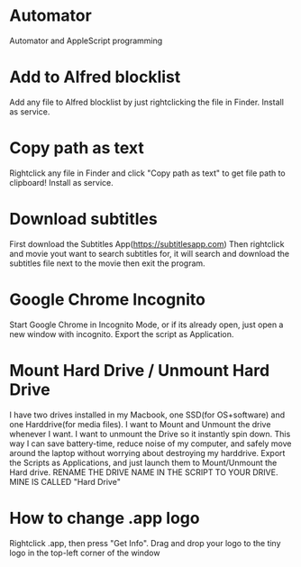 Automator
=========

Automator and AppleScript programming

# Add to Alfred blocklist
Add any file to Alfred blocklist by just rightclicking the file in Finder.
Install as service.

# Copy path as text
Rightclick any file in Finder and click "Copy path as text" to get file path to clipboard! Install as service.

# Download subtitles
First download the Subtitles App(https://subtitlesapp.com)
Then rightclick and movie yout want to search subtitles for, it will search and 
download the subtitles file next to the movie then exit the program.

# Google Chrome Incognito
Start Google Chrome in Incognito Mode, or if its already open, just open a new window with incognito.
Export the script as Application. 

# Mount Hard Drive / Unmount Hard Drive
I have two drives installed in my Macbook, one SSD(for OS+software) and one Harddrive(for media files).
I want to Mount and Unmount the drive whenever I want. I want to unmount the Drive so it instantly spin down. This way I can save battery-time, reduce noise of my computer, and safely move around the laptop without worrying about destroying my harddrive.
Export the Scripts as Applications, and just launch them to Mount/Unmount the Hard drive.
RENAME THE DRIVE NAME IN THE SCRIPT TO YOUR DRIVE. MINE IS CALLED "Hard Drive"


# How to change .app logo
Rightclick .app, then press "Get Info".
Drag and drop your logo to the tiny logo in the top-left corner of the window